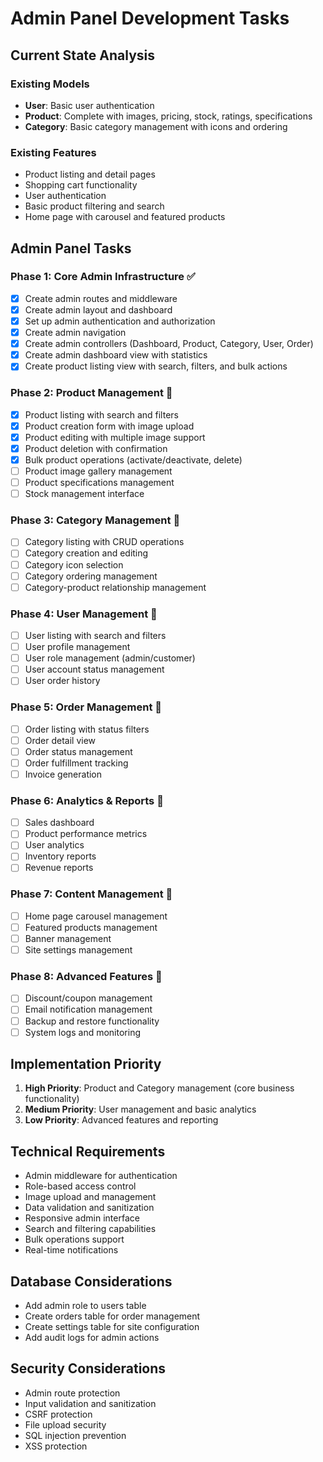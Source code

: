 # Admin Panel Development Tasks

## Current State Analysis

### Existing Models
- **User**: Basic user authentication
- **Product**: Complete with images, pricing, stock, ratings, specifications
- **Category**: Basic category management with icons and ordering

### Existing Features
- Product listing and detail pages
- Shopping cart functionality
- User authentication
- Basic product filtering and search
- Home page with carousel and featured products

## Admin Panel Tasks

### Phase 1: Core Admin Infrastructure ✅
- [x] Create admin routes and middleware
- [x] Create admin layout and dashboard
- [x] Set up admin authentication and authorization
- [x] Create admin navigation
- [x] Create admin controllers (Dashboard, Product, Category, User, Order)
- [x] Create admin dashboard view with statistics
- [x] Create product listing view with search, filters, and bulk actions

### Phase 2: Product Management 🔄
- [x] Product listing with search and filters
- [x] Product creation form with image upload
- [x] Product editing with multiple image support
- [x] Product deletion with confirmation
- [x] Bulk product operations (activate/deactivate, delete)
- [ ] Product image gallery management
- [ ] Product specifications management
- [ ] Stock management interface

### Phase 3: Category Management 🔄
- [ ] Category listing with CRUD operations
- [ ] Category creation and editing
- [ ] Category icon selection
- [ ] Category ordering management
- [ ] Category-product relationship management

### Phase 4: User Management 🔄
- [ ] User listing with search and filters
- [ ] User profile management
- [ ] User role management (admin/customer)
- [ ] User account status management
- [ ] User order history

### Phase 5: Order Management 🔄
- [ ] Order listing with status filters
- [ ] Order detail view
- [ ] Order status management
- [ ] Order fulfillment tracking
- [ ] Invoice generation

### Phase 6: Analytics & Reports 🔄
- [ ] Sales dashboard
- [ ] Product performance metrics
- [ ] User analytics
- [ ] Inventory reports
- [ ] Revenue reports

### Phase 7: Content Management 🔄
- [ ] Home page carousel management
- [ ] Featured products management
- [ ] Banner management
- [ ] Site settings management

### Phase 8: Advanced Features 🔄
- [ ] Discount/coupon management
- [ ] Email notification management
- [ ] Backup and restore functionality
- [ ] System logs and monitoring

## Implementation Priority

1. **High Priority**: Product and Category management (core business functionality)
2. **Medium Priority**: User management and basic analytics
3. **Low Priority**: Advanced features and reporting

## Technical Requirements

- Admin middleware for authentication
- Role-based access control
- Image upload and management
- Data validation and sanitization
- Responsive admin interface
- Search and filtering capabilities
- Bulk operations support
- Real-time notifications

## Database Considerations

- Add admin role to users table
- Create orders table for order management
- Create settings table for site configuration
- Add audit logs for admin actions

## Security Considerations

- Admin route protection
- Input validation and sanitization
- CSRF protection
- File upload security
- SQL injection prevention
- XSS protection 